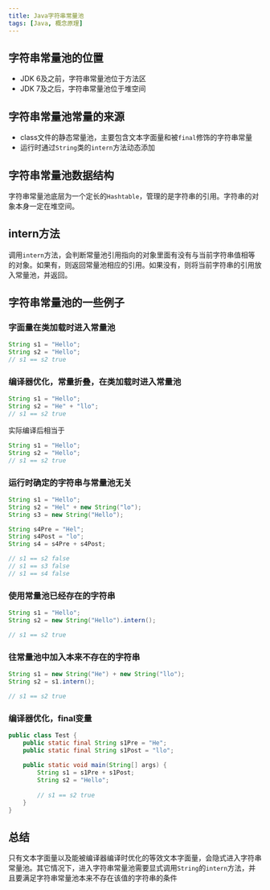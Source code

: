 ```yaml
---
title: Java字符串常量池
tags: [Java, 概念原理]
---
```


## 字符串常量池的位置

* JDK 6及之前，字符串常量池位于方法区
* JDK 7及之后，字符串常量池位于堆空间

## 字符串常量池常量的来源

* class文件的静态常量池，主要包含文本字面量和被`final`修饰的字符串常量
* 运行时通过`String`类的`intern`方法动态添加

## 字符串常量池数据结构

字符串常量池底层为一个定长的`Hashtable`，管理的是字符串的引用。字符串的对象本身一定在堆空间。

## intern方法

调用`intern`方法，会判断常量池引用指向的对象里面有没有与当前字符串值相等的对象。如果有，则返回常量池相应的引用。如果没有，则将当前字符串的引用放入常量池，并返回。

## 字符串常量池的一些例子

### 字面量在类加载时进入常量池

```java
String s1 = "Hello";
String s2 = "Hello";
// s1 == s2 true
```

### 编译器优化，常量折叠，在类加载时进入常量池

```java
String s1 = "Hello";
String s2 = "He" + "llo";
// s1 == s2 true
```

实际编译后相当于

```java
String s1 = "Hello";
String s2 = "Hello";
// s1 == s2 true
```

### 运行时确定的字符串与常量池无关

```java
String s1 = "Hello";
String s2 = "Hel" + new String("lo");
String s3 = new String("Hello");

String s4Pre = "Hel";
String s4Post = "lo";
String s4 = s4Pre + s4Post;

// s1 == s2 false
// s1 == s3 false
// s1 == s4 false
```

### 使用常量池已经存在的字符串

```java
String s1 = "Hello";
String s2 = new String("Hello").intern();

// s1 == s2 true
```

### 往常量池中加入本来不存在的字符串

```java
String s1 = new String("He") + new String("llo");
String s2 = s1.intern();

// s1 == s2 true
```

### 编译器优化，final变量

```java
public class Test {
    public static final String s1Pre = "He";
    public static final String s1Post = "llo";
    
    public static void main(String[] args) {
        String s1 = s1Pre + s1Post;
        String s2 = "Hello";
        
        // s1 == s2 true
    }
}
```

## 总结

只有文本字面量以及能被编译器编译时优化的等效文本字面量，会隐式进入字符串常量池。其它情况下，进入字符串常量池需要显式调用`String`的`intern`方法，并且要满足字符串常量池本来不存在该值的字符串的条件